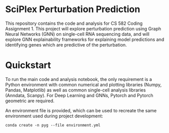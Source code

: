# SciPlex Perturbation Prediction

This repository contains the code and analysis for CS 582 Coding Assignment 1. This project will explore 
perturbation prediction using Graph Neural Networks (GNN) on single-cell RNA sequencing data, and will 
explore GNN explainability frameworks for explaining model predictions and identifying genes which are
predictive of the perturbation.

# Quickstart

To run the main code and analysis notebook, the only requirement is a Python environment with common
numerical and plotting libraries (Numpy, Pandas, Matplotlib) as well as common single-cell analysis
libraries (Anndata, Scanpy). For Deep Learning and GNNs, Pytorch and Pytorch geometric are required.

An environment file is provided, which can be used to recreate the same environment used during project
development:

```conda create -n pyg --file environment.yml```
